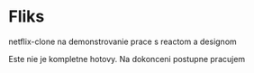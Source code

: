 # Fliks
netflix-clone na demonstrovanie prace s reactom a designom

Este nie je kompletne hotovy. Na dokonceni postupne pracujem 

